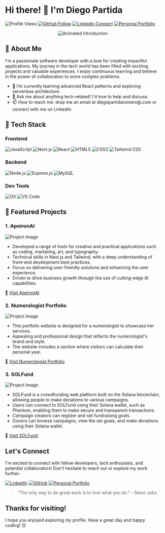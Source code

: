 <!-- Colorful and Creative GitHub README -->

<!-- Introduction -->
# Hi there! 👋 I'm Diego Partida

![Profile Views](https://komarev.com/ghpvc/?username=diegopartida22&color=blueviolet)
[![GitHub Follow](https://img.shields.io/github/followers/diegopartida22?style=social)](https://github.com/diegopartida22)
[![LinkedIn Connect](https://img.shields.io/badge/LinkedIn-Connect-blue)](https://www.linkedin.com/in/diegopartidaromero/)
[![Personal Portfolio](https://img.shields.io/badge/Personal%20Portfolio-Explore-green)](https://diegopartidar.com/)

<!-- Animated Introduction -->
<p align="center">
  <img src="https://media1.giphy.com/media/ZmdErsWqppgMo/giphy.gif?cid=ecf05e470lesq8vjrac5ug0mjekuvl9fmi13r4yz0nuicg1v&ep=v1_gifs_search&rid=giphy.gif&ct=g" alt="Animated Introduction" />
</p>

<!-- About Me -->
## 🚀 About Me

I'm a passionate software developer with a love for creating impactful applications. My journey in the tech world has been filled with exciting projects and valuable experiences. I enjoy continuous learning and believe in the power of collaboration to solve complex problems.

- 🌱 I’m currently learning advanced React patterns and exploring serverless architecture.
- 💬 Ask me about anything tech-related! I'd love to help and discuss.
- 📫 How to reach me: drop me an email at diegopartidaromero@.com or connect with me on LinkedIn.

<!-- Tech Stack -->
## 🔧 Tech Stack

### Frontend

![JavaScript](https://img.shields.io/badge/-JavaScript-yellow)
![Next.js](https://img.shields.io/badge/-NextJS-black)
![React](https://img.shields.io/badge/-React-61DBFB)
![HTML5](https://img.shields.io/badge/-HTML5-E34F26)
![CSS3](https://img.shields.io/badge/-CSS3-1572B6)
![Tailwind CSS](https://img.shields.io/badge/-Tailwind%20CSS-38B2AC)

### Backend

![Node.js](https://img.shields.io/badge/-Node.js-339933)
![Express.js](https://img.shields.io/badge/-Express.js-000000)
![MySQL](https://img.shields.io/badge/-MySQL-4479A1)

### Dev Tools

![Git](https://img.shields.io/badge/-Git-F05032)
![VS Code](https://img.shields.io/badge/-VS%20Code-007ACC)

<!-- Featured Projects -->
## 🌟 Featured Projects

### 1. ApeironAI

![Project Image](https://diegopartida-portfolio.vercel.app/images/ApeironAI.webp)
- Developed a range of tools for creative and practical applications such as coding, marketing, art, and typography.
- Technical skills in Next.js and Tailwind, with a deep understanding of front-end development best practices.
- Focus on delivering user-friendly solutions and enhancing the user experience.
- Driven to drive business growth through the use of cutting-edge AI capabilities.

🔗 [Visit ApeironAI](https://www.apeiron-ai.com/)


### 2. Numerologist Portfolio

![Project Image](https://diegopartida-portfolio.vercel.app/images/Numerologist.webp)
- This portfolio website is designed for a numerologist to showcase her services.
- Appealing and professional design that reflects the numerologist's brand and style.
- The website includes a section where visitors can calculate their personal year.

🔗 [Visit Numerologist Portfolio](https://www.marychelyromero.com/)


### 3. SOLFund

![Project Image](https://diegopartida-portfolio.vercel.app/images/SolFund.webp)
- SOLFund is a crowdfunding web platform built on the Solana blockchain, allowing people to make donations to various campaigns.
- Users can connect to SOLFund using their Solana wallet, such as Phantom, enabling them to make secure and transparent transactions.
- Campaign creators can register and set fundraising goals.
- Donors can browse campaigns, view the set goals, and make donations using their Solana wallet.

🔗 [Visit SOLFund](https://sol-funding.vercel.app/)

## Let's Connect

I'm excited to connect with fellow developers, tech enthusiasts, and potential collaborators! Don't hesitate to reach out or explore my work further.

[![LinkedIn](https://img.shields.io/badge/LinkedIn-Connect-blue)](https://www.linkedin.com/in/diegopartidaromero/)
[![GitHub](https://img.shields.io/badge/GitHub-Follow-181717)](https://github.com/diegopartida22)
[![Personal Portfolio](https://img.shields.io/badge/Personal%20Portfolio-Explore-green)](https://diegopartida-portfolio.vercel.app/)

<!-- Quote Section -->
> "The only way to do great work is to love what you do." - Steve Jobs

## Thanks for visiting!

I hope you enjoyed exploring my profile. Have a great day and happy coding! 😊

